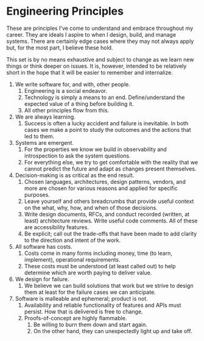 # Engineering Principles

These are principles I've come to understand and embrace throughout my career.
They are ideals I aspire to when I design, build, and manage systems. There are
certainly edge cases where they may not always apply but, for the most part,
I believe these hold.

This set is by no means exhaustive and subject to change as we learn new things
or think deeper on issues. It is, however, intended to be relatively short in
the hope that it will be easier to remember and internalize.

1. We write software for, and with, other people.
    1. Engineering is a social endeavor.
    2. Technology is simply a means to an end. Define/understand the expected value
       of a thing before building it.
    3. All other principles flow from this.
2. We are always learning.
    1. Success is often a lucky accident and failure is inevitable. In both cases
       we make a point to study the outcomes and the actions that led to them.
3. Systems are emergent.
    1. For the properties we know we build in observability and introspection to
       ask the system questions.
    2. For everything else, we try to get comfortable with the reality that we
       cannot predict the future and adapt as changes present themselves.
4. Decision-making is as critical as the end result.
    1. Chosen languages, architectures, design patterns, vendors, and more are
       chosen for various reasons and applied for specific purposes.
    2. Leave yourself and others breadcrumbs that provide useful context on the
       what, why, how, and when of those decisions.
      1. Write design documents, RFCs, and conduct recorded (written, at least)
         architecture reviews. Write useful code comments. All of these are
         accessibility features.
      2. Be explicit; call out the trade-offs that have been made to add clarity
         to the direction and intent of the work.
5. All software has costs.
    1. Costs come in many forms including money, time (to learn, implement),
       operational requirements.
    2. These costs must be understood (at least called out) to help determine
       which are worth paying to deliver value.
6. We design for failure.
    1. We believe we can build solutions that work but we strive to design them
       at least for the failure cases we can anticipate.
7. Software is malleable and ephemeral; product is not.
    1. Availability and reliable functionality of features and APIs must persist.
       How that is delivered is free to change.
    2. Proofs-of-concept are highly flammable.
        1. Be willing to burn them down and start again.
        2. On the other hand, they can unexpectedly light up and take off.
